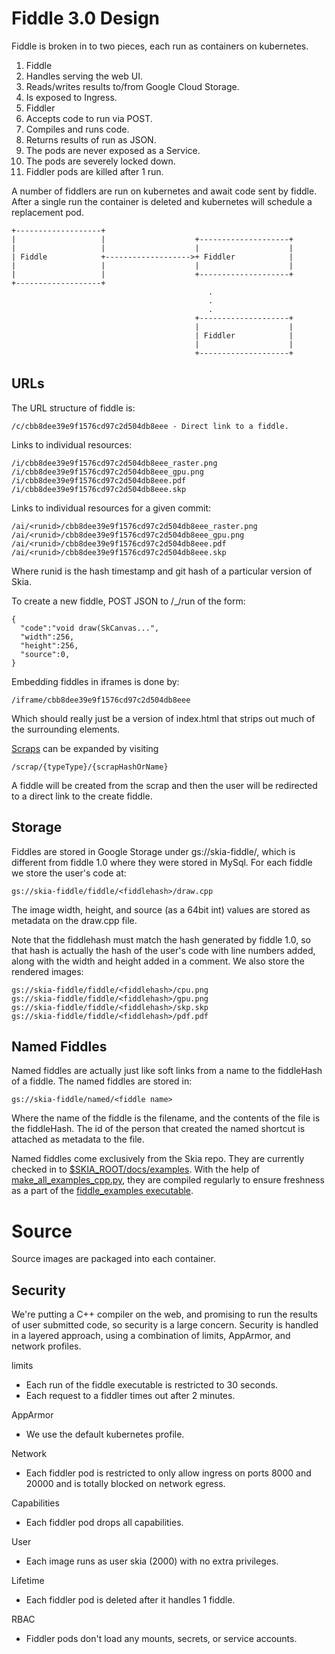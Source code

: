 # Fiddle 3.0 Design

Fiddle is broken in to two pieces, each run as containers on kubernetes.

1. Fiddle
1. Handles serving the web UI.
1. Reads/writes results to/from Google Cloud Storage.
1. Is exposed to Ingress.
1. Fiddler
1. Accepts code to run via POST.
1. Compiles and runs code.
1. Returns results of run as JSON.
1. The pods are never exposed as a Service.
1. The pods are severely locked down.
1. Fiddler pods are killed after 1 run.

A number of fiddlers are run on kubernetes and await code sent by fiddle.
After a single run the container is deleted and kubernetes will schedule
a replacement pod.

    +-------------------+
    |                   |                    +--------------------+
    |                   |                    |                    |
    | Fiddle            +------------------->+ Fiddler            |
    |                   |                    |                    |
    |                   |                    +--------------------+
    +-------------------+
                                                .
                                                .
                                                .
                                             +--------------------+
                                             |                    |
                                             | Fiddler            |
                                             |                    |
                                             +--------------------+

## URLs

The URL structure of fiddle is:

    /c/cbb8dee39e9f1576cd97c2d504db8eee - Direct link to a fiddle.

Links to individual resources:

    /i/cbb8dee39e9f1576cd97c2d504db8eee_raster.png
    /i/cbb8dee39e9f1576cd97c2d504db8eee_gpu.png
    /i/cbb8dee39e9f1576cd97c2d504db8eee.pdf
    /i/cbb8dee39e9f1576cd97c2d504db8eee.skp

Links to individual resources for a given commit:

    /ai/<runid>/cbb8dee39e9f1576cd97c2d504db8eee_raster.png
    /ai/<runid>/cbb8dee39e9f1576cd97c2d504db8eee_gpu.png
    /ai/<runid>/cbb8dee39e9f1576cd97c2d504db8eee.pdf
    /ai/<runid>/cbb8dee39e9f1576cd97c2d504db8eee.skp

Where runid is the hash timestamp and git hash of a particular version of Skia.

To create a new fiddle, POST JSON to /\_/run of the form:

    {
      "code":"void draw(SkCanvas...",
      "width":256,
      "height":256,
      "source":0,
    }

Embedding fiddles in iframes is done by:

    /iframe/cbb8dee39e9f1576cd97c2d504db8eee

Which should really just be a version of index.html that strips out much of the
surrounding elements.

[Scraps](../scrap/README.md) can be expanded by visiting

    /scrap/{typeType}/{scrapHashOrName}

A fiddle will be created from the scrap and then the user will be redirected to
a direct link to the create fiddle.

## Storage

Fiddles are stored in Google Storage under gs://skia-fiddle/, which is
different from fiddle 1.0 where they were stored in MySql. For each fiddle we
store the user's code at:

    gs://skia-fiddle/fiddle/<fiddlehash>/draw.cpp

The image width, height, and source (as a 64bit int) values are stored as metadata on the draw.cpp file.

Note that the fiddlehash must match the hash generated by fiddle 1.0, so that
hash is actually the hash of the user's code with line numbers added, along
with the width and height added in a comment. We also store the rendered
images:

    gs://skia-fiddle/fiddle/<fiddlehash>/cpu.png
    gs://skia-fiddle/fiddle/<fiddlehash>/gpu.png
    gs://skia-fiddle/fiddle/<fiddlehash>/skp.skp
    gs://skia-fiddle/fiddle/<fiddlehash>/pdf.pdf

## Named Fiddles

Named fiddles are actually just like soft links from a name to the fiddleHash
of a fiddle. The named fiddles are stored in:

    gs://skia-fiddle/named/<fiddle name>

Where the name of the fiddle is the filename, and the contents of the file is
the fiddleHash. The id of the person that created the named shortcut is
attached as metadata to the file.

Named fiddles come exclusively from the Skia repo. They are currently checked in to
[$SKIA_ROOT/docs/examples](https://skia.googlesource.com/skia/+/refs/heads/main/docs/examples).
With the help of [make_all_examples_cpp.py](https://skia.googlesource.com/skia/+/refs/heads/main/tools/fiddle/make_all_examples_cpp.py),
they are compiled regularly to ensure freshness as a part of the
[fiddle_examples executable](https://skia.googlesource.com/skia/+/569f29da862372ab8faeaf851966c2d620bb696c/BUILD.gn#2726).

# Source

Source images are packaged into each container.

## Security

We're putting a C++ compiler on the web, and promising to run the results of
user submitted code, so security is a large concern. Security is handled in a
layered approach, using a combination of limits, AppArmor, and network
profiles.

limits

- Each run of the fiddle executable is restricted to 30 seconds.
- Each request to a fiddler times out after 2 minutes.

AppArmor

- We use the default kubernetes profile.

Network

- Each fiddler pod is restricted to only allow ingress on ports
  8000 and 20000 and is totally blocked on network egress.

Capabilities

- Each fiddler pod drops all capabilities.

User

- Each image runs as user skia (2000) with no extra privileges.

Lifetime

- Each fiddler pod is deleted after it handles 1 fiddle.

RBAC

- Fiddler pods don't load any mounts, secrets, or service accounts.

